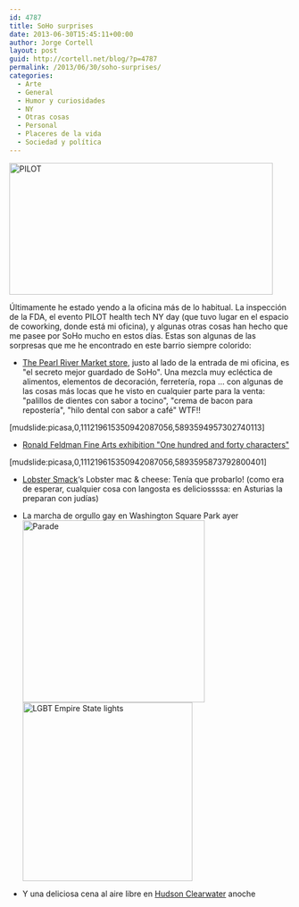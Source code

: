 ```yaml
---
id: 4787
title: SoHo surprises
date: 2013-06-30T15:45:11+00:00
author: Jorge Cortell
layout: post
guid: http://cortell.net/blog/?p=4787
permalink: /2013/06/30/soho-surprises/
categories:
  - Arte
  - General
  - Humor y curiosidades
  - NY
  - Otras cosas
  - Personal
  - Placeres de la vida
  - Sociedad y polí­tica
---
```

<img class="aligncenter" alt="PILOT" src="https://irs1.4sqi.net/img/general/472x236/16990078_cHRJ3Q5zTz8urkpOsB7ZAcPlm3b3aeFTrLY9kmcHiHQ.jpg" width="472" height="236" />

Últimamente he estado yendo a la oficina más de lo habitual. La inspección de la FDA, el evento PILOT health tech NY day (que tuvo lugar en el espacio de coworking, donde está mi oficina), y algunas otras cosas han hecho que me pasee por SoHo mucho en estos días. Estas son algunas de las sorpresas que me he encontrado en este barrio siempre colorido:

  * <a title="http://www.pearlriver.com/v2/index.html" href="http://www.pearlriver.com/v2/index.html" target="_blank">The Pearl River Market store</a>, justo al lado de la entrada de mi oficina, es "el secreto mejor guardado de SoHo". Una mezcla muy ecléctica de alimentos, elementos de decoración, ferretería, ropa ... con algunas de las cosas más locas que he visto en cualquier parte para la venta: "palillos de dientes con sabor a tocino", "crema de bacon para repostería", "hilo dental con sabor a café" WTF!!

[mudslide:picasa,0,111219615350942087056,5893594957302740113]

  * <a title="http://www.feldmangallery.com/pages/exhgroup/exh140characters.html" href="http://www.feldmangallery.com/pages/exhgroup/exh140characters.html" target="_blank">Ronald Feldman Fine Arts exhibition "One hundred and forty characters"</a>

[mudslide:picasa,0,111219615350942087056,5893595873792800401]

  * <a title="http://www.lobstersmack.com" href="http://www.lobstersmack.com" target="_blank">Lobster Smack</a>‘s Lobster mac & cheese: Tenía que probarlo! (como era de esperar, cualquier cosa con langosta es deliciossssa: en Asturias la preparan con judías)
  * La marcha de orgullo gay en Washington Square Park ayer 
    <img class="aligncenter" alt="Parade" src="https://irs0.4sqi.net/img/general/680x680/16990078_zzoXZ_6u9ANPF_d_c6DIzG6zapsy9GkljY7OrEbwxg0.jpg" width="326" height="326" /><img class="aligncenter" alt="LGBT Empire State lights" src="https://lh3.googleusercontent.com/-JRCERjyt-ug/UdCLEfFCjNI/AAAAAAAAMzs/Y29hzYnVE-U/w506-h534-o/IMG_1157.JPG" width="304" height="320" />

  * Y una deliciosa cena al aire libre en <a title="http://www.hudsonclearwater.com" href="http://www.hudsonclearwater.com" target="_blank">Hudson Clearwater</a> anoche
